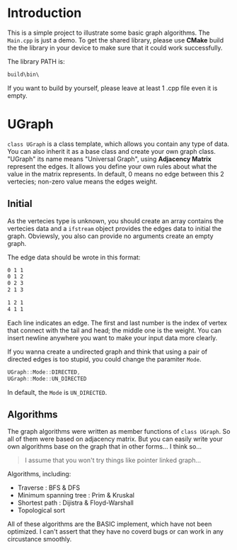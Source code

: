 # Introduction
This is a simple project to illustrate some basic graph algorithms. The `Main.cpp` is just a demo. To get the shared library, please use **CMake** build the the library in your device to make sure that it could work successfully.

The library PATH is:
```powershell
build\bin\
```

If you want to build by yourself, please leave at least 1 .cpp file even it is empty.

# UGraph
`class UGraph` is a class template, which allows you contain any type of data. You can also inherit it as a base class and create your own graph class.
"UGraph" its name means "Universal Graph", using **Adjacency Matrix** represent the edges. It allows you define your own rules about what the value in the matrix represents. In default, 0 means no edge between this 2 vertecies; non-zero value means the edges weight.
## Initial
As the vertecies type is unknown, you should create an array contains the vertecies data and a `ifstream` object provides the edges data to initial the graph. Obviewsly, you also can provide no arguments create an empty graph.

The edge data should be wrote in this format:
```txt
0 1 1
0 1 2
0 2 3
2 1 3

1 2 1
4 1 1
```
Each line indicates an edge. The first and last number is the index of vertex that connect with the tail and head; the middle one is the weight. You can insert newline anywhere you want to make your input data more clearly.

If you wanna create a undirected graph and think that using a pair of directed edges is too stupid, you could change the paramiter `Mode`.

```cpp
UGraph::Mode::DIRECTED,
UGraph::Mode::UN_DIRECTED
```
In default, the `Mode` is `UN_DIRECTED`.

## Algorithms
The graph algorithms were written as member functions of `class UGraph`. So all of them were based on adjacency matrix. But you can easily write your own algorithms base on the graph that in other forms... I think so...
> I assume that you won't try things like pointer linked graph...

Algorithms, including: 

- Traverse : BFS & DFS
- Minimum spanning tree : Prim & Kruskal
- Shortest path : Dijistra & Floyd-Warshall
- Topological sort

All of these algorithms are the BASIC implement, which have not been optimized. I can't assert that they have no coverd bugs or can work in any circustance smoothly.